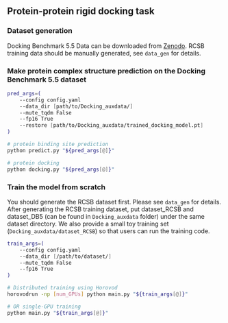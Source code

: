 ## Protein-protein rigid docking task

### Dataset generation
Docking Benchmark 5.5 Data can be downloaded from [Zenodo](https://zenodo.org/record/7686423/files/Docking_auxdata.tar?download=1).
RCSB training data should be manually generated, see `data_gen` for details. 

### Make protein complex structure prediction on the Docking Benchmark 5.5 dataset
```bash
pred_args=(
    --config config.yaml
    --data_dir [path/to/Docking_auxdata/]
    --mute_tqdm False
    --fp16 True
    --restore [path/to/Docking_auxdata/trained_docking_model.pt]
)

# protein binding site prediction
python predict.py "${pred_args[@]}"

# protein docking
python docking.py "${pred_args[@]}"
```
 
### Train the model from scratch 
You should generate the RCSB dataset first. Please see `data_gen` for details. 
After generating the RCSB training dataset, put dataset_RCSB and dataset_DB5 (can be found in `Docking_auxdata` folder) under the same dataset directory.
We also provide a small toy training set (`Docking_auxdata/dataset_RCSB`) so that users can run the training code.
    
```bash
train_args=(
    --config config.yaml
    --data_dir [/path/to/dataset/]
    --mute_tqdm False
    --fp16 True
)

# Distributed training using Horovod
horovodrun -np [num_GPUs] python main.py "${train_args[@]}"

# OR single-GPU training
python main.py "${train_args[@]}"
```

